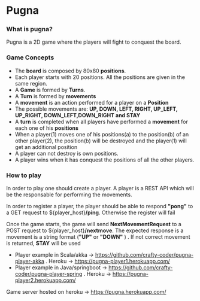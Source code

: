 # Pugna

### What is pugna?

Pugna is a 2D game where the players will fight to conquest the board.

### Game Concepts

* The **board** is composed by 80x80 **positions**.
* Each player starts with 20 positions. All the positions are given in the same region.
* A **Game** is formed by **Turns**.
* A **Turn** is formed by **movements**
* A **movement** is an action performed for a player on a **Position**
* The possible movements are: **UP, DOWN, LEFT, RIGHT, UP_LEFT, UP_RIGHT, DOWN_LEFT,DOWN_RIGHT and STAY** 
* A **turn** is completed when all players have performed a **movement** for each one of his **positions**
* When a player(1) moves one of his positions(a) to the position(b) of an other player(2), the position(b) will be destroyed and the player(1) will get an additional position
* A player can not destroy is own positions.
* A player wins when it has conquest the positions of all the other players.


### How to play

In order to play one should create a player. A player is a REST API which will be the responsable for performing the movements.

In order to register a player, the player should be able to respond **"pong"** to a GET request to ${player_host}**/ping**. Otherwise the register will fail

Once the game starts, the game will send **NextMovementRequest** to a POST request to ${player_host}**/nextmove**. The expected response is a movement is a string format (**"UP"** or **"DOWN"** ) . If not correct movement is returned, **STAY** will be used


* Player example in Scala/akka -> https://github.com/crafty-coder/pugna-player-akka . Heroku -> https://pugna-player1.herokuapp.com/
* Player example in Java/springboot -> https://github.com/crafty-coder/pugna-player-spring . Heroku -> https://pugna-player2.herokuapp.com/

Game server hosted on heroku -> https://pugna.herokuapp.com/
